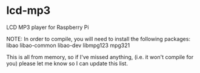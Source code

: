 lcd-mp3
=======

LCD MP3 player for Raspberry Pi

NOTE: In order to compile, you will need to install the following packages:
libao
libao-common
libao-dev
libmpg123
mpg321

This is all from memory, so if I've missed anything, (i.e. it won't compile for you) please let me know so I can update this list.
